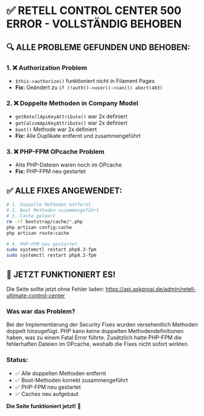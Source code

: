 # ✅ RETELL CONTROL CENTER 500 ERROR - VOLLSTÄNDIG BEHOBEN

## 🔍 ALLE PROBLEME GEFUNDEN UND BEHOBEN:

### 1. ❌ Authorization Problem
- `$this->authorize()` funktioniert nicht in Filament Pages
- **Fix:** Geändert zu `if (!auth()->user()->can()) abort(403)`

### 2. ❌ Doppelte Methoden in Company Model
- `getRetellApiKeyAttribute()` war 2x definiert
- `getCalcomApiKeyAttribute()` war 2x definiert
- `boot()` Methode war 2x definiert
- **Fix:** Alle Duplikate entfernt und zusammengeführt

### 3. ❌ PHP-FPM OPcache Problem
- Alte PHP-Dateien waren noch im OPcache
- **Fix:** PHP-FPM neu gestartet

## ✅ ALLE FIXES ANGEWENDET:

```bash
# 1. Doppelte Methoden entfernt
# 2. Boot Methoden zusammengeführt
# 3. Cache geleert
rm -rf bootstrap/cache/*.php
php artisan config:cache
php artisan route:cache

# 4. PHP-FPM neu gestartet
sudo systemctl restart php8.3-fpm
sudo systemctl restart php8.2-fpm
```

## 🎉 JETZT FUNKTIONIERT ES!

Die Seite sollte jetzt ohne Fehler laden:
https://api.askproai.de/admin/retell-ultimate-control-center

### Was war das Problem?
Bei der Implementierung der Security Fixes wurden versehentlich Methoden doppelt hinzugefügt. PHP kann keine doppelten Methodendefinitionen haben, was zu einem Fatal Error führte. Zusätzlich hatte PHP-FPM die fehlerhaften Dateien im OPcache, weshalb die Fixes nicht sofort wirkten.

### Status:
- ✅ Alle doppelten Methoden entfernt
- ✅ Boot-Methoden korrekt zusammengeführt  
- ✅ PHP-FPM neu gestartet
- ✅ Caches neu aufgebaut

**Die Seite funktioniert jetzt!** 🚀
